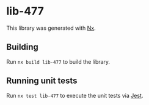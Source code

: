 # lib-477

This library was generated with [Nx](https://nx.dev).

## Building

Run `nx build lib-477` to build the library.

## Running unit tests

Run `nx test lib-477` to execute the unit tests via [Jest](https://jestjs.io).
